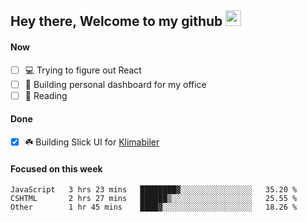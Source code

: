 ## Hey there, Welcome to my github <img src="https://media.giphy.com/media/hvRJCLFzcasrR4ia7z/giphy.gif" width="25px">

#### Now
- [ ] 💻 Trying to figure out React
- [ ] 🚀 Building personal dashboard for my office
- [ ] 📕 Reading

#### Done
- [x] ☘️ Building Slick UI for [Klimabiler](https://klimabiler.dk)
 
 #### Focused on this week
<!--START_SECTION:waka-->

```text
JavaScript   3 hrs 23 mins   ████████▓░░░░░░░░░░░░░░░░   35.20 %
CSHTML       2 hrs 27 mins   ██████▒░░░░░░░░░░░░░░░░░░   25.55 %
Other        1 hr 45 mins    ████▓░░░░░░░░░░░░░░░░░░░░   18.26 %
```

<!--END_SECTION:waka-->

